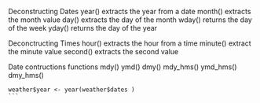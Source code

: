 Deconstructing Dates
	year() extracts the year from a date 
	month() extracts the month value 
	day() extracts the day of the month
	wday() returns the day of the week
	yday() returns the day of the year 

Deconctructing Times
	hour() extracts the hour from a time 
	minute() extract the minute value
	second() extracts the second value

Date contructions functions
	mdy()
	ymd()
	dmy()
	mdy_hms()
	ymd_hms()
	dmy_hms()

````
weather$year <- year(weather$dates )
```
